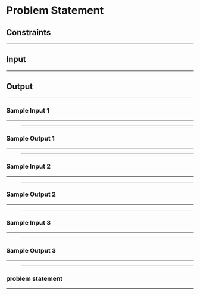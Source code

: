 
# Problem Statement


## Constraints
---


## Input
----


## Output
---


### Sample Input 1
----
> **  **

### Sample Output  1
----
> ** **



 ### Sample Input 2
----
> ** **

### Sample Output  2
----
> ** **

 ### Sample Input 3
----
> ** **

### Sample Output  3
----
> ** **

### problem statement
---
